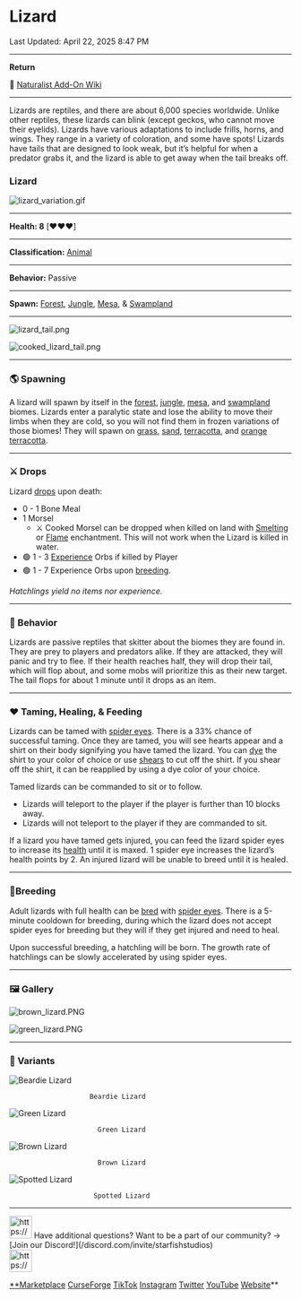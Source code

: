 # Lizard

Last Updated: April 22, 2025 8:47 PM

---

**Return**

🐻 [Naturalist Add-On Wiki](/www.notion.so/1a7a9a61c3f1800c8e32e893d6e7f430?pvs=21)

---

Lizards are reptiles, and there are about 6,000 species worldwide. Unlike other reptiles, these lizards can blink (except geckos, who cannot move their eyelids).  Lizards have various adaptations to include frills, horns, and wings. They range in a variety of coloration, and some have spots! Lizards have tails that are designed to look weak, but it’s helpful for when a predator grabs it, and the lizard is able to get away when the tail breaks off.

<aside>

### **Lizard**

![lizard_variation.gif](lizard_variation.gif)

---

**Health: 8** [♥️♥️♥️]

---

**Classification:** [Animal](/minecraft.fandom.com/wiki/Animal)

---

**Behavior:** Passive

---

**Spawn:** [Forest](/minecraft.wiki/w/Forest), [Jungle](/minecraft.wiki/w/Jungle), [Mesa](/minecraft.wiki/w/Badlands), & [Swampland](/minecraft.wiki/w/Swamp)

---

![lizard_tail.png](lizard_tail.png)

![cooked_lizard_tail.png](cooked_lizard_tail.png)

</aside>

---

### 🌎 Spawning

A lizard will spawn by itself in the [forest](/minecraft.wiki/w/Forest), [jungle](/minecraft.wiki/w/Jungle), [mesa](/minecraft.wiki/w/Badlands), and [swampland](/minecraft.wiki/w/Swamp) biomes. Lizards enter a paralytic state and lose the ability to move their limbs when they are cold, so you will not find them in frozen variations of those biomes! They will spawn on [grass](/minecraft.fandom.com/wiki/Grass_Block), [sand](/minecraft.wiki/w/Sand), [terracotta](/minecraft.wiki/w/Terracotta), and [orange terracotta](/minecraft.wiki/w/Stained_Terracotta#Orange). 

---

### ⚔️ Drops

Lizard [drops](/minecraft.fandom.com/wiki/Drops) upon death:

- 0 - 1 Bone Meal
- 1 Morsel
    - ⚔️ Cooked Morsel can be dropped when killed on land with [Smelting](/minecraft.fandom.com/wiki/Fire_Aspect) or [Flame](/minecraft.fandom.com/wiki/Flame) enchantment. This will not work when the Lizard is killed in water.
- 🟢 1 - 3 [Experience](/minecraft.fandom.com/wiki/Experience) Orbs if killed by Player
- 🟢 1 - 7 Experience Orbs upon [breeding](/minecraft.fandom.com/wiki/Breeding).

*Hatchlings yield no items nor experience.*

---

### 🧠 Behavior

Lizards are passive reptiles that skitter about the biomes they are found in. They are prey to players and predators alike. If they are attacked, they will panic and try to flee. If their health reaches half, they will drop their tail, which will flop about, and some mobs will prioritize this as their new target. The tail flops for about 1 minute until it drops as an item.

---

### ❤️ Taming, Healing, & Feeding

Lizards can be tamed with [spider eyes](/minecraft.wiki/w/Spider_Eye). There is a 33% chance of successful taming. Once they are tamed, you will see hearts appear and a shirt on their body signifying you have tamed the lizard. You can [dye](/minecraft.fandom.com/wiki/Dye) the shirt to your color of choice or use [shears](/minecraft.fandom.com/wiki/Shears) to cut off the shirt. If you shear off the shirt, it can be reapplied by using a dye color of your choice.

Tamed lizards can be commanded to sit or to follow.

- Lizards will teleport to the player if the player is further than 10 blocks away.
- Lizards will not teleport to the player if they are commanded to sit.

If a lizard you have tamed gets injured, you can feed the lizard spider eyes to increase its [health](/minecraft.fandom.com/wiki/Health) until it is maxed. 1 spider eye increases the lizard’s health points by 2. An injured lizard will be unable to breed until it is healed.

---

### 🥚Breeding

Adult lizards with full health can be [bred](/minecraft.fandom.com/wiki/Breeding) with [spider eyes](/minecraft.wiki/w/Spider_Eye). There is a 5-minute cooldown for breeding, during which the lizard does not accept spider eyes for breeding but they will if they get injured and need to heal.

Upon successful breeding, a hatchling will be born. The growth rate of hatchlings can be slowly accelerated by using spider eyes.

---

### 🖼️ Gallery

![brown_lizard.PNG](brown_lizard.png)

![green_lizard.PNG](green_lizard.png)

---

### 🎨 Variants

![                        Beardie Lizard](beardie_lizard.gif)

                        Beardie Lizard

![                          Green Lizard](green_lizard.gif)

                          Green Lizard

![                          Brown Lizard](brown_lizard.gif)

                          Brown Lizard

![                         Spotted Lizard](lizard_spotted.gif)

                         Spotted Lizard

---

<aside>
<img src="https://www.notion.so/icons/headset_red.svg" alt="https://www.notion.so/icons/headset_red.svg" width="40px" /> Have additional questions? Want to be a part of our community? → [Join our Discord!](/discord.com/invite/starfishstudios)

</aside>

<aside>
<img src="https://www.notion.so/icons/star_red.svg" alt="https://www.notion.so/icons/star_red.svg" width="40px" />

[**Marketplace](/www.minecraft.net/en-us/marketplace/creator?name=Starfish%20Studios)      [CurseForge](/www.curseforge.com/members/starfish_studios/projects)      [TikTok](/www.tiktok.com/@starfishstudios)      [Instagram](/www.instagram.com/starfishstudiosinc/)      [Twitter](/twitter.com/starfishstudios)      [YouTube](/www.youtube.com/@starfishstudios)      [Website](/starfish-studios.com/)**

</aside>
